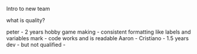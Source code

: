 Intro to new team

what is quality?

peter - 2 years hobby game making - consistent formatting like labels and variables
mark - code works and is readable
Aaron - 
Cristiano - 1.5 years dev - but not qualified - 